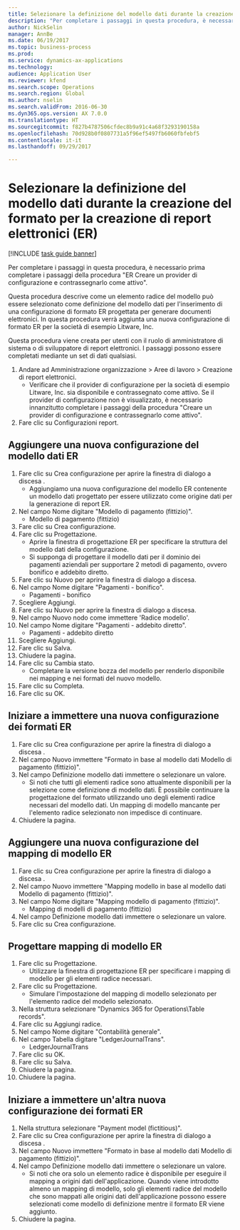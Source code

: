 ```yaml
--- 
title: Selezionare la definizione del modello dati durante la creazione del formato per la creazione di report elettronici (ER)
description: "Per completare i passaggi in questa procedura, è necessario prima completare i passaggi della procedura \"ER Creare un provider di configurazione e contrassegnarlo come attivo\"."
author: NickSelin
manager: AnnBe
ms.date: 06/19/2017
ms.topic: business-process
ms.prod: 
ms.service: dynamics-ax-applications
ms.technology: 
audience: Application User
ms.reviewer: kfend
ms.search.scope: Operations
ms.search.region: Global
ms.author: nselin
ms.search.validFrom: 2016-06-30
ms.dyn365.ops.version: AX 7.0.0
ms.translationtype: HT
ms.sourcegitcommit: f827b4787506cfdec8b9a91c4a68f3293190158a
ms.openlocfilehash: 70d928b0f0807731a5f96ef5497fb6060fbfebf5
ms.contentlocale: it-it
ms.lasthandoff: 09/29/2017

---
```

# <a name="select-data-model-definition-while-creating-format-for-electronic-reporting-er"></a>Selezionare la definizione del modello dati durante la creazione del formato per la creazione di report elettronici (ER)

[!INCLUDE [task guide banner](../../includes/task-guide-banner.md)]

Per completare i passaggi in questa procedura, è necessario prima completare i passaggi della procedura "ER Creare un provider di configurazione e contrassegnarlo come attivo". 

Questa procedura descrive come un elemento radice del modello può essere selezionato come definizione del modello dati per l'inserimento di una configurazione di formato ER progettata per generare documenti elettronici. In questa procedura verrà aggiunta una nuova configurazione di formato ER per la società di esempio Litware, Inc. 

Questa procedura viene creata per utenti con il ruolo di amministratore di sistema o di sviluppatore di report elettronici. I passaggi possono essere completati mediante un set di dati qualsiasi.

1. Andare ad Amministrazione organizzazione > Aree di lavoro > Creazione di report elettronici.
    * Verificare che il provider di configurazione per la società di esempio Litware, Inc. sia disponibile e contrassegnato come attivo. Se il provider di configurazione non è visualizzato, è necessario innanzitutto completare i passaggi della procedura "Creare un provider di configurazione e contrassegnarlo come attivo".  
2. Fare clic su Configurazioni report.

## <a name="add-a-new-er-data-model-configuration"></a>Aggiungere una nuova configurazione del modello dati ER
1. Fare clic su Crea configurazione per aprire la finestra di dialogo a discesa .
    * Aggiungiamo una nuova configurazione del modello ER contenente un modello dati progettato per essere utilizzato come origine dati per la generazione di report ER.  
2. Nel campo Nome digitare "Modello di pagamento (fittizio)".
    * Modello di pagamento (fittizio)  
3. Fare clic su Crea configurazione.
4. Fare clic su Progettazione.
    * Aprire la finestra di progettazione ER per specificare la struttura del modello dati della configurazione.  
    * Si supponga di progettare il modello dati per il dominio dei pagamenti aziendali per supportare 2 metodi di pagamento, ovvero bonifico e addebito diretto.  
5. Fare clic su Nuovo per aprire la finestra di dialogo a discesa.
6. Nel campo Nome digitare "Pagamenti - bonifico".
    * Pagamenti - bonifico  
7. Scegliere Aggiungi.
8. Fare clic su Nuovo per aprire la finestra di dialogo a discesa.
9. Nel campo Nuovo nodo come immettere 'Radice modello'.
10. Nel campo Nome digitare "Pagamenti - addebito diretto".
    * Pagamenti - addebito diretto  
11. Scegliere Aggiungi.
12. Fare clic su Salva.
13. Chiudere la pagina.
14. Fare clic su Cambia stato.
    * Completare la versione bozza del modello per renderlo disponibile nei mapping e nei formati del nuovo modello.  
15. Fare clic su Completa.
16. Fare clic su OK.

## <a name="start-to-enter-a-new-er-format-configuration"></a>Iniziare a immettere una nuova configurazione dei formati ER
1. Fare clic su Crea configurazione per aprire la finestra di dialogo a discesa .
2. Nel campo Nuovo immettere "Formato in base al modello dati Modello di pagamento (fittizio)".
3. Nel campo Definizione modello dati immettere o selezionare un valore.
    * Si noti che tutti gli elementi radice sono attualmente disponibili per la selezione come definizione di modello dati. È possibile continuare la progettazione del formato utilizzando uno degli elementi radice necessari del modello dati. Un mapping di modello mancante per l'elemento radice selezionato non impedisce di continuare.  
4. Chiudere la pagina.

## <a name="add-a-new-er-model-mapping-configuration"></a>Aggiungere una nuova configurazione del mapping di modello ER
1. Fare clic su Crea configurazione per aprire la finestra di dialogo a discesa .
2. Nel campo Nuovo immettere "Mapping modello in base al modello dati Modello di pagamento (fittizio)".
3. Nel campo Nome digitare "Mapping modello di pagamento (fittizio)".
    * Mapping di modelli di pagamento (fittizio)  
4. Nel campo Definizione modello dati immettere o selezionare un valore.
5. Fare clic su Crea configurazione.

## <a name="design-er-model-mappings"></a>Progettare mapping di modello ER
1. Fare clic su Progettazione.
    * Utilizzare la finestra di progettazione ER per specificare i mapping di modello per gli elementi radice necessari.  
2. Fare clic su Progettazione.
    * Simulare l'impostazione del mapping di modello selezionato per l'elemento radice del modello selezionato.  
3. Nella struttura selezionare "Dynamics 365 for Operations\Table records".
4. Fare clic su Aggiungi radice.
5. Nel campo Nome digitare "Contabilità generale".
6. Nel campo Tabella digitare "LedgerJournalTrans".
    * LedgerJournalTrans  
7. Fare clic su OK.
8. Fare clic su Salva.
9. Chiudere la pagina.
10. Chiudere la pagina.

## <a name="start-to-enter-another-new-er-format-configuration"></a>Iniziare a immettere un'altra nuova configurazione dei formati ER
1. Nella struttura selezionare "Payment model (fictitious)".
2. Fare clic su Crea configurazione per aprire la finestra di dialogo a discesa .
3. Nel campo Nuovo immettere "Formato in base al modello dati Modello di pagamento (fittizio)".
4. Nel campo Definizione modello dati immettere o selezionare un valore.
    * Si noti che ora solo un elemento radice è disponibile per eseguire il mapping a origini dati dell'applicazione. Quando viene introdotto almeno un mapping di modello, solo gli elementi radice del modello che sono mappati alle origini dati dell'applicazione possono essere selezionati come modello di definizione mentre il formato ER viene aggiunto.   
5. Chiudere la pagina.


